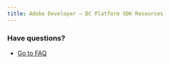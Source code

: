 ```yaml
---
title: Adobe Developer — DC Platform SDK Resources
---
```


<TextBlock slots="heading, buttons" width="100%" theme="lightest"  alignment="yes" variantsTypePrimary='secondary' isPrimaryBtn  className="py-0 text-align-left  div-p-0 ms-left-content link linking ms-btm-right-cont" />

### Have questions?

- [Go to FAQ](../pricing/contact.md)
